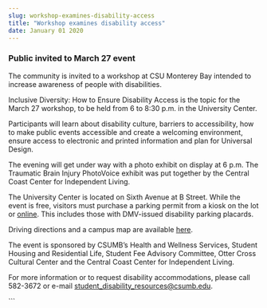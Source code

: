 ```yaml
---
slug: workshop-examines-disability-access
title: "Workshop examines disability access"
date: January 01 2020
---
```


 
<h3>Public invited to March 27 event</h3>
<p>
  The community is invited to a workshop at CSU Monterey Bay intended to
  increase awareness of people with disabilities.
</p>
<p>
  Inclusive Diversity: How to Ensure Disability Access is the topic for the
  March 27 workshop, to be held from 6 to 8:30 p.m. in the University Center.
</p>
<p>
  Participants will learn about disability culture, barriers to accessibility,
  how to make public events accessible and create a welcoming environment,
  ensure access to electronic and printed information and plan for Universal
  Design.
</p>
<p>
  The evening will get under way with a photo exhibit on display at 6 p.m. The
  Traumatic Brain Injury PhotoVoice exhibit was put together by the Central
  Coast Center for Independent Living.
</p>
<p>
  The University Center is located on Sixth Avenue at B Street. While the event
  is free, visitors must purchase a parking permit from a kiosk on the lot or
  <a href="https://parking.csumb.edu/buy-permit">online</a>. This includes those
  with DMV-issued disability parking placards.
</p>
<p>
  Driving directions and a campus map are available
  <a href="https://csumb.edu/maps">here</a>.
</p>
<p>
  The event is sponsored by CSUMB’s Health and Wellness Services, Student
  Housing and Residential Life, Student Fee Advisory Committee, Otter Cross
  Cultural Center and the Central Coast Center for Independent Living.
</p>
<p>
  For more information or to request disability accommodations, please call
  582-3672 or e-mail
  <a
    href="&#109;&#x61;i&#108;&#x74;&#111;&#58;&#x73;&#116;&#117;&#x64;&#101;&#110;&#x74;&#95;&#x64;&#x69;&#115;&#x61;&#x62;&#105;&#x6c;i&#116;&#x79;&#95;&#114;&#x65;&#115;&#111;&#x75;&#114;&#99;&#x65;&#115;&#x40;&#x63;&#115;&#x75;&#x6d;&#98;&#x2e;e&#100;&#x75;"
    >student_disability_resources@csumb.edu</a
  >.
</p>
```
